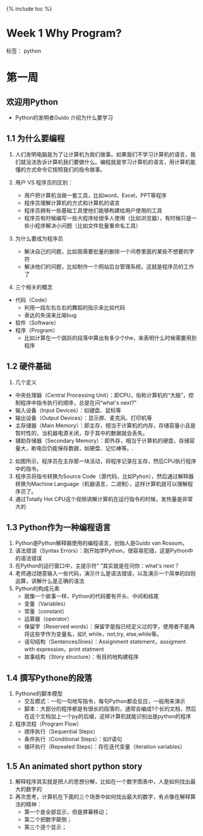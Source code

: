 ﻿{% include toc %}

# Week 1 Why Program?


标签： python

# 第一周
## 欢迎用Python
- Python的发明者Guido 介绍为什么要学习

## 1.1 为什么要编程
1. 人们发明电脑是为了让计算机为我们做事。如果我们不学习计算机的语言，我们就没法告诉计算机我们要做什么。编程就是学习计算机的语言，用计算机能懂的方式命令它按照我们的指令做事。

2. 用户 VS 程序员的区别：
	- 用户把计算机当做一套工具，比如word，Excel，PPT等程序
	- 程序员理解计算机的方式和计算机的语言
	- 程序员拥有一些基础工具使他们能够构建给用户使用的工具
	- 程序员有时候编写一些大程序给很多人使用（比如浏览器），有时候只是一些小程序解决小问题（比如文件批量重命名工具）

3. 为什么要成为程序员
	- 解决自己的问题，比如我需要批量的删除一个问卷里面的某些不想要的字符 
	- 解决他们的问题，比如制作一个网站后台管理系统，这就是程序员的工作了
4. 三个相关的概念
- 代码（Code）
	- 利用一段左右左右的舞蹈的指示来比如代码
	- 表达的失误来比喻bug
- 软件（Software）
- 程序（Program）
	- 比如计算在一个跳跃的段落中算出有多少个the，来表明什么时候需要用到程序
## 1.2 硬件基础
1. 几个定义
- 中央处理器（Central Processing Unit）：即CPU，俗称计算机的“大脑”，控制程序中指令执行的顺序，总是在问“what's next?"
- 输入设备（Input Devices）：如键盘、鼠标等
- 输出设备（Output Devices）：显示屏、麦克风、打印机等
- 主存储器（Main Memory）：即主存，相当于计算机的内存，存储容量小且是暂时性的，当机器电源关闭，存于其中的数据就会丢失。
- 辅助存储器（Secondary Memory）：即外存，相当于计算机的硬盘，存储容量大，断电后仍能保存数据，如硬盘、记忆棒等。.
2. 如图所示，程序员在主存那一块活动，将程序记录在主存，然后CPU执行程序中的指令。
3. 程序员将指令转换为Source Code（源代码，比如Pyhon），然后通过解释器转换为Machine Language（机器语言，二进制），这样计算机就可以理解程序员了。
4. 通过Totally Hot CPU这个视频讲解计算机在运行指令的时候，发热量是非常大的

## 1.3 Python作为一种编程语言

1. Python是Python解释器使用的编程语言，创始人是Guido van Rossum。
2. 语法错误（Syntax Errors）：刚开始学Python，很容易犯错，这是Python中的语法错误
3. 在Python的运行窗口中，主提示符“         ”其实就是在问你：what's next？
4. 老师通过随意输入一些代码，演示什么是语法错误，以及演示一个简单的四则运算，讲解什么是正确的语法
5. Python的构成元素
	- 就像一个故事一样，Python的代码要有开头、中间和结尾 
	- 变量（Variables）
	- 常量（constant）
	- 运算器（operator）
	- 保留字（Reserved words）：保留字是指已经定义过的字，使用者不能再将这些字作为变量名，如if, while，not,try, else,while等。
	- 语句结构（Sentences/lines）：Assignment statement，assigment with expression，print statment
	- 故事结构（Story structure）：有目的地构建程序

## 1.4 撰写Pythone的段落
1. Pythone的脚本模型
	- 交互模式：一句一句地写指令，每句Python都会反应，一般用来演示
	- 脚本：大部分的程序都是有很长的段落的，通常会编成1个长的文档，然后在这个文档加上一个py的后缀，这样计算机就能识别出是python的程序
2. 程序流程（Program Flow）
	- 顺序执行（Sequential Steps）
	- 条件执行（Conditional Steps）：如if语句
	- 循环执行（Repeated Steps）：存在迭代变量（iteration variables）

## 1.5 An animated short python story
1. 解释程序其实就是把人的思想分解，比如在一个数字图表中，人是如何找出最大的数字的
2. 再次思考，计算机在下面的三个场景中如何找出最大的数字，有点像在解释算法的精神：
	- 第一个是全部显示，但是屏幕移动；
	- 第二个把数字颠倒；
	- 第三个逐个显示；



